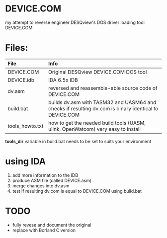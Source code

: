 # DEVICE.COM

my attempt to reverse engineer DESQview's DOS driver loading tool DEVICE.COM 

# Files:

| File              | Info                                                                                                                     |
| :---------------- | :----------------------------------------------------------------------------------------------------------------------- |
| DEVICE.COM        | Original DESQview DEVICE.COM DOS tool                                                                                    |
| DEVICE.idb        | IDA 6.5x IDB                                                                                                             |
| dv.asm            | reversed and reassemble-able source code of DEVICE.COM                                                                   |
| build.bat         | builds dv.asm with TASM32 and UASM64 and checks if resulting dv.com is binary identical to DEVICE.COM                    |
| tools_howto.txt   | how to get the needed build tools (UASM, ulink, OpenWatcom) very easy to install                                         |

 **tools_dir** variable in build.bat needs to be set to suits your environment
 
 # using IDA
 1. add more information to the IDB
 2. produce ASM file (called DEVICE.asm)
 3. merge changes into dv.asm
 4. test if resulting dv.com is equal to DEVICE.COM using build.bat
 
 # TODO
 - fully revese and document the original
 - replace with Borland C version
